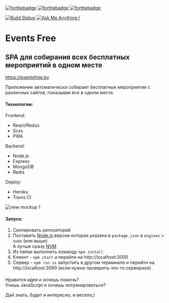 [![forthebadge](https://forthebadge.com/images/badges/made-with-javascript.svg)](https://forthebadge.com) 
[![forthebadge](https://forthebadge.com/images/badges/built-with-love.svg)](https://forthebadge.com)
[![forthebadge](https://forthebadge.com/images/badges/60-percent-of-the-time-works-every-time.svg)](https://forthebadge.com)

[![Build Status](https://travis-ci.org/happylolonly/events-free-spa.svg?branch=dev)](https://travis-ci.org/happylolonly/events-free-spa)
[![Ask Me Anything !](https://img.shields.io/badge/Ask%20me-anything-1abc9c.svg)](https://github.com/happylolonly)


# Events Free
## SPA для собирания всех бесплатных мероприятий в одном месте

https://eventsfree.by

Приложение автоматически собирает бесплатные мероприятия с различных сайтов, показывая все в одном месте.

#### Технологии:

Frontend:

- React/Redux
- Scss
- PWA

Backend:

- Node.js
- Express
- MongoDB
- Redis

Deploy:

- Heroku
- Travis CI

![new mockup 1](https://user-images.githubusercontent.com/18665326/37930931-d368319e-314c-11e8-95e9-a119c628295b.png)

#### Запуск:

1. Скопировать репозиторий
2. Поставить [Node.js](https://nodejs.org/en) версии которая указана в `package.json` в `engines` > `node` (или выше)  
А лучше сразу [NVM](https://github.com/creationix/nvm)
3. Из папки выполнить команду `npm install`
4. Клиент - `npm start` и перейти на http://localhost:3000
5. Сервер - `npm run ss` запустить в другом терминале и перейти на http://localhost:3090 (если нужно проверять что-то серверное)

####

Нравится идея и хочешь помочь?  
Учишь JavaScript и хочешь потренироваться?

Дай знать, будет и интересно, и весело;)
